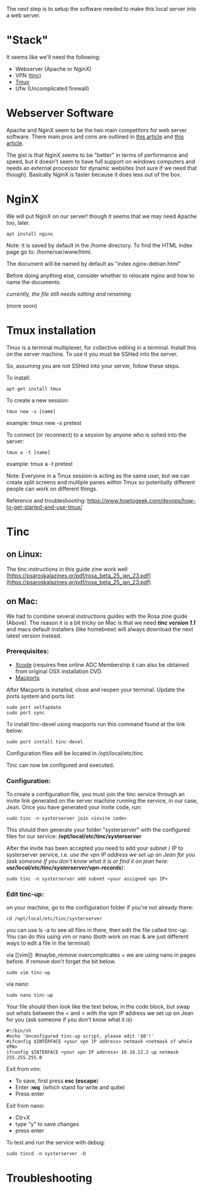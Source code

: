 
The next step is to setup the software needed to make this local server into a web server. 
# "Stack"

It seems like we'll need the following:
- Webserver (Apache or NginX)
- VPN ([tinc](https://www.cyberciti.biz/faq/ubuntu-install-tinc-and-set-up-a-basic-vpn/))
- [Tmux](https://tmuxcheatsheet.com/quick-start/)
- Ufw (Uncomplicated firewall)
# Webserver Software

Apache and NginX seem to be the two main competitors for web server software. There main pros and cons are outlined in [this article](https://www.hostinger.co.uk/tutorials/nginx-vs-apache-what-to-use/#:~:text=The%20main%20difference%20between%20NGINX,to%20have%20generally%20better%20performance) and [this article](https://www.hostinger.co.uk/tutorials/nginx-vs-apache-what-to-use/#:~:text=The%20main%20difference%20between%20NGINX,to%20have%20generally%20better%20performance.).

The gist is that NginX seems to be "better" in terms of performance and speed, but it doesn't seem to have full support on windows computers and needs an external processor for dynamic websites (not sure if we need that though). Basically NginX is faster because it does less out of the box.

# NginX

We will put NginX on our server! though it seems that we may need Apache too, later.

``` shell
apt install nginx
```

Note: it is saved by default in the /home directory. To find the HTML index page go to: /home/var/www/html. 

The document will be named by default as "index.nginx-debian.html"

Before doing anything else, consider whether to relocate nginx and how to name the documents. 

_currently, the file still needs editing and renaming_

(more soon)

# Tmux installation

Tmux is a terminal multiplexer, for collective editing in a terminal. Install this on the server machine. To use it you must be SSHed into the server.

So, assuming you are not SSHed into your server, follow these steps.

To install:

``` shell
apt-get install tmux
```

To create a new session:

``` shell
tmux new -s [name]  
```

example: tmux new -s pretest

To connect (or reconnect) to a session by anyone who is sshed into the server:

``` shell
tmux a -t [name] 
```

example: tmux a -t pretest

Note: Everyone in a Tmux session is acting as the same user, but we can create split screens and multiple panes within Tmux so potentially different people can work on different things. 

Reference and troubleshooting: https://www.howtogeek.com/devops/how-to-get-started-and-use-tmux/

# Tinc

## on Linux:
The tinc instructions in this guide zine work well [https://psaroskalazines.gr/pdf/rosa_beta_25_jan_23.pdf](https://psaroskalazines.gr/pdf/rosa_beta_25_jan_23.pdf) 

## on Mac:
We had to combine several instructions guides with the Rosa zine guide (Above). The reason it is a bit tricky on Mac is that we need ***tinc version 1.1*** and macs default installers (like homebrew) will always download the next latest version instead. 

### Prerequisites: 
- [Xcode](https://developer.apple.com/xcode/) (requires free online ADC Membership it can also be obtained from original OSX installation DVD. 
- [Macports](http://www.macports.org/install.php)

After Macports is installed, close and reopen your terminal. Update the ports system and ports list:

``` shell
sudo port selfupdate
sudo port sync
```

To install tinc-devel using macports run this command found at the link below:

``` shell
sudo port install tinc-devel
```

Configuration files will be located in /opt/local/etc/tinc

Tinc can now be configured and executed.
### Configuration:
To create a configuration file, you must join the tinc service through an invite link generated on the server machine running the service, in our case, Jean. Once you have generated your invite code, run:
``` shell
sudo tinc -n systerserver join <invite code>
```

This should then generate your folder "systerserver" with the configured files for our service: **/opt/local/etc/tinc/systerserver**

After the invite has been accepted you need to add your subnet / IP to systerserver service, i.e. _use the vpn IP address we set up on Jean for you (ask someone if you don't know what it is or find it on jean here: **usr/local/etc/tinc/systerserver/vpn-records**)_:
``` shell
sudo tinc -n systerserver add subnet <your assigned vpn IP>
```

### Edit tinc-up:
on your machine, go to the configuration folder if you're not already there:
``` shell
cd /opt/local/etc/tinc/systerserver
```

you can use ls -a to see all files in there, then edit the file called tinc-up. You can do this using vim or nano (both work on mac & are just different ways to edit a file in the terminal)

via [[vim]]: #maybe_remove overcomplicates + we are using nano in pages before. if remove don't forget the bit below.

``` shell
sudo vim tinc-up
```

via nano:
``` shell
sudo nano tinc-up
```

Your file should then look like the text below, in the code block, but swap out whats between the < and > with the vpn IP address we set up on Jean for you (ask someone if you don't know what it is)

``` tinc-up
#!/bin/sh
#echo 'Unconfigured tinc-up script, please edit '$0'!'
#ifconfig $INTERFACE <your vpn IP address> netmask <netmask of whole VPN>
ifconfig $INTERFACE <your vpn IP address> 10.10.12.2 up netmask 255.255.255.0
```

Exit from vim:
- To save, first press **esc (escape**)
- Enter **:wq**  (which stand for write and quite)
- Press enter

Exit from nano:
- Ctr+X
- type "y" to save changes
- press enter

To test and run the service with debug:
``` shell
sudo tincd -n systerserver -D
```

# Troubleshooting 
